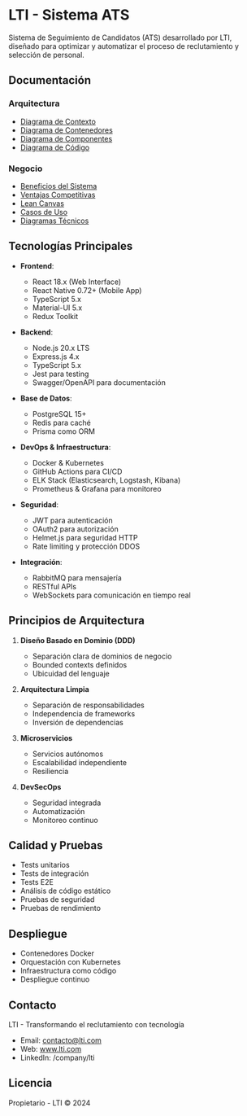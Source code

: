 # LTI - Sistema ATS

Sistema de Seguimiento de Candidatos (ATS) desarrollado por LTI, diseñado para optimizar y automatizar el proceso de reclutamiento y selección de personal.

## Documentación

### Arquitectura
- [Diagrama de Contexto](./docs/arquitectura/contexto.md)
- [Diagrama de Contenedores](./docs/arquitectura/contenedores.md)
- [Diagrama de Componentes](./docs/arquitectura/componentes.md)
- [Diagrama de Código](./docs/arquitectura/codigo.md)

### Negocio
- [Beneficios del Sistema](./docs/beneficios.md)
- [Ventajas Competitivas](./docs/ventajas_competitivas.md)
- [Lean Canvas](./docs/lean_canvas.md)
- [Casos de Uso](./docs/casos_uso.md)
- [Diagramas Técnicos](./docs/diagramas.md)

## Tecnologías Principales

- **Frontend**:
  - React 18.x (Web Interface)
  - React Native 0.72+ (Mobile App)
  - TypeScript 5.x
  - Material-UI 5.x
  - Redux Toolkit

- **Backend**:
  - Node.js 20.x LTS
  - Express.js 4.x
  - TypeScript 5.x
  - Jest para testing
  - Swagger/OpenAPI para documentación

- **Base de Datos**:
  - PostgreSQL 15+
  - Redis para caché
  - Prisma como ORM

- **DevOps & Infraestructura**:
  - Docker & Kubernetes
  - GitHub Actions para CI/CD
  - ELK Stack (Elasticsearch, Logstash, Kibana)
  - Prometheus & Grafana para monitoreo

- **Seguridad**:
  - JWT para autenticación
  - OAuth2 para autorización
  - Helmet.js para seguridad HTTP
  - Rate limiting y protección DDOS

- **Integración**:
  - RabbitMQ para mensajería
  - RESTful APIs
  - WebSockets para comunicación en tiempo real

## Principios de Arquitectura

1. **Diseño Basado en Dominio (DDD)**
   - Separación clara de dominios de negocio
   - Bounded contexts definidos
   - Ubicuidad del lenguaje

2. **Arquitectura Limpia**
   - Separación de responsabilidades
   - Independencia de frameworks
   - Inversión de dependencias

3. **Microservicios**
   - Servicios autónomos
   - Escalabilidad independiente
   - Resiliencia

4. **DevSecOps**
   - Seguridad integrada
   - Automatización
   - Monitoreo continuo

## Calidad y Pruebas

- Tests unitarios
- Tests de integración
- Tests E2E
- Análisis de código estático
- Pruebas de seguridad
- Pruebas de rendimiento

## Despliegue

- Contenedores Docker
- Orquestación con Kubernetes
- Infraestructura como código
- Despliegue continuo

## Contacto

LTI - Transformando el reclutamiento con tecnología
- Email: contacto@lti.com
- Web: www.lti.com
- LinkedIn: /company/lti

## Licencia

Propietario - LTI © 2024 